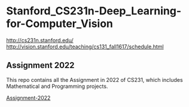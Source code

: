 # Stanford_CS231n-Deep_Learning-for-Computer_Vision
http://cs231n.stanford.edu/ <br>
http://vision.stanford.edu/teaching/cs131_fall1617/schedule.html

## Assignment 2022 
This repo contains all the Assignment in 2022 of CS231, which includes Mathematical and Programming projects.

[Assignment-2022](/Doc/Assignment-2022.md)

